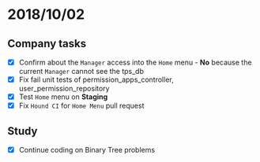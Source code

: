 # 2018/10/02

## Company tasks
- [x] Confirm about the `Manager` access into the `Home` menu - **No** because the current `Manager` cannot see the tps_db
- [x] Fix fail unit tests of permission_apps_controller, user_permission_repository
- [x] Test `Home` menu on **Staging**
- [x] Fix `Hound CI` for `Home Menu` pull request

## Study
- [x] Continue coding on Binary Tree problems
